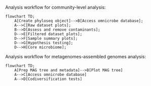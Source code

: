 Analysis workflow for community-level analysis:
```mermaid
flowchart TD;
    A[Create phyloseq object]-->B[Access omnicrobe database];
    A-->C[Raw dataset plots];
    B-->D[Assess and remove contaminants];
    D-->E[Filtered dataset plots];
    D-->F[Sample summary plots];
    D-->G[Hypothesis testing];
    D-->H[Core microbiome];
```

Analysis workflow for metagenomes-assembled genomes analysis:
```mermaids
flowchart TD;
    A[Prep MAG tree and metadata]-->B[Plot MAG tree]
    A-->C[Access omnicrobe database]
    A-->D[Codiversification tests]
```
